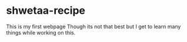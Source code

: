 # shwetaa-recipe
This is my first webpage 
Though its not that best but I get to learn many things while working
on this.